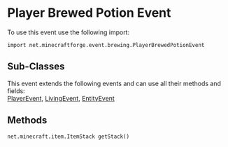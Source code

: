 # Player Brewed Potion Event

To use this event use the following import:
```groovy:no-line-numbers
import net.minecraftforge.event.brewing.PlayerBrewedPotionEvent
```

## Sub-Classes
This event extends the following events and can use all their methods and fields: <br>
[PlayerEvent](./player_event/index.md), [LivingEvent](./living_event/index.md), [EntityEvent](./entity_event/index.md)

## Methods
```groovy:no-line-numbers
net.minecraft.item.ItemStack getStack()
```
